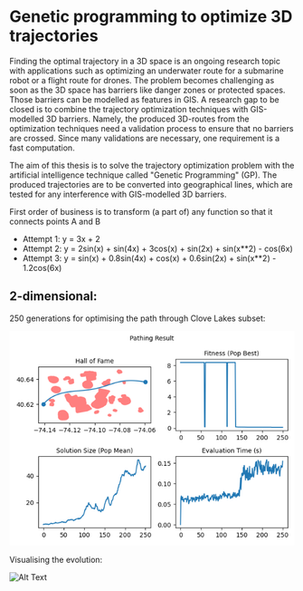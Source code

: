 # Genetic programming to optimize 3D trajectories

 Finding the optimal trajectory in a 3D space is an ongoing research topic with applications such as optimizing an underwater route for a submarine robot or a flight route for drones. The problem becomes challenging as soon as the 3D space has barriers like danger zones or protected spaces. Those barriers can be modelled as features in GIS. A research gap to be closed is to combine the trajectory optimization techniques with GIS-modelled 3D barriers. Namely, the produced 3D-routes from the optimization techniques need a validation process to ensure that no barriers are crossed. Since many validations are necessary, one requirement is a fast computation.

The aim of this thesis is to solve the trajectory optimization problem with the artificial intelligence technique called "Genetic Programming" (GP). The produced trajectories are to be converted into geographical lines, which are tested for any interference with GIS-modelled 3D barriers. 

First order of business is to transform (a part of) any function so that it connects points A and B
- Attempt 1: y = 3x + 2
- Attempt 2: y = 2sin(x) + sin(4x) + 3cos(x) + sin(2x) + sin(x**2) - cos(6x)
- Attempt 3: y = sin(x) + 0.8sin(4x) + cos(x) + 0.6sin(2x) + sin(x**2) - 1.2cos(6x)

## 2-dimensional:

250 generations for optimising the path through Clove Lakes subset:

![Alt Text](demo/20221007-142043.png)

Visualising the evolution:

![Alt Text](demo/20221007-142043.gif)